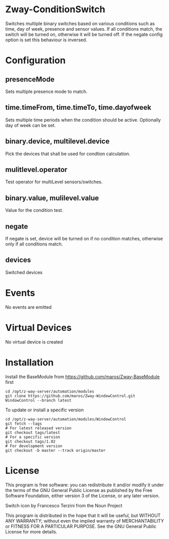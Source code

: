 # Zway-ConditionSwitch

Switches multiple binary switches based on various conditions such as time, 
day of week, presence and sensor values. If all conditions match, the switch
will be turned on, otherwise it will be turned off. If the negate config
option is set this behaviour is inversed.

# Configuration

## presenceMode

Sets multiple presence mode to match.

## time.timeFrom, time.timeTo, time.dayofweek

Sets multiple time periods when the condition should be active. Optionally
day of week can be set.

## binary.device, multilevel.device

Pick the devices that shall be used for condtion calculation.

## mulitlevel.operator

Test operator for multiLevel sensors/switches.

## binary.value, mulilevel.value

Value for the condition test. 

## negate

If negate is set, device will be turned on if no condition matches, otherwise
only if all conditions match.

## devices

Switched devices

# Events

No events are emitted

# Virtual Devices

No virtual device is created

# Installation

Install the BaseModule from https://github.com/maros/Zway-BaseModule first

```shell
cd /opt/z-way-server/automation/modules
git clone https://github.com/maros/Zway-WindowControl.git WindowControl --branch latest
```

To update or install a specific version
```shell
cd /opt/z-way-server/automation/modules/WindowControl
git fetch --tags
# For latest released version
git checkout tags/latest
# For a specific version
git checkout tags/1.02
# For development version
git checkout -b master --track origin/master
```

# License

This program is free software: you can redistribute it and/or modify
it under the terms of the GNU General Public License as published by
the Free Software Foundation, either version 3 of the License, or any 
later version.

Switch icon by Francesco Terzini from the Noun Project

This program is distributed in the hope that it will be useful,
but WITHOUT ANY WARRANTY; without even the implied warranty of
MERCHANTABILITY or FITNESS FOR A PARTICULAR PURPOSE. See the
GNU General Public License for more details.
